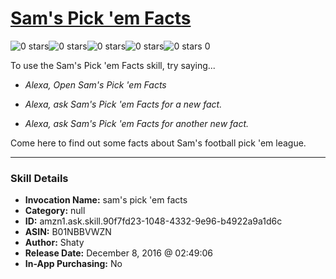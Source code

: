 # [Sam's Pick 'em Facts](http://alexa.amazon.com/#skills/amzn1.ask.skill.90f7fd23-1048-4332-9e96-b4922a9a1d6c)
![0 stars](../../images/ic_star_border_black_18dp_1x.png)![0 stars](../../images/ic_star_border_black_18dp_1x.png)![0 stars](../../images/ic_star_border_black_18dp_1x.png)![0 stars](../../images/ic_star_border_black_18dp_1x.png)![0 stars](../../images/ic_star_border_black_18dp_1x.png) 0

To use the Sam's Pick 'em Facts skill, try saying...

* *Alexa, Open Sam's Pick 'em Facts*

* *Alexa, ask Sam's Pick 'em Facts for a new fact.*

* *Alexa, ask Sam's Pick 'em Facts for another new fact.*

Come here to find out some facts about Sam's football pick 'em league.

***

### Skill Details

* **Invocation Name:** sam's pick 'em facts
* **Category:** null
* **ID:** amzn1.ask.skill.90f7fd23-1048-4332-9e96-b4922a9a1d6c
* **ASIN:** B01NBBVWZN
* **Author:** Shaty
* **Release Date:** December 8, 2016 @ 02:49:06
* **In-App Purchasing:** No
